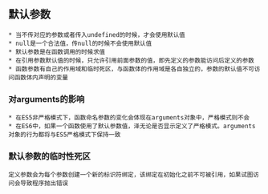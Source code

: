 ## 默认参数
	* 当不传对应的参数或者传入undefined的时候，才会使用默认值
	* null是一个合法值，传null的时候不会使用默认值
	* 默认参数是在函数调用的时候求值
	* 在引用参数默认值的时候，只允许引用前面参数的值，即先定义的参数能访问后定义的参数
	* 函数参数有自己的作用域和临时死区，与函数体的作用域是各自独立的，参数的默认值不可访问函数体内声明的变量
### 对arguments的影响
	* 在ES5非严格模式下，函数命名参数的变化会体现在arguments对象中，严格模式则不会
	* 在ES6中，如果一个函数使用了默认参数值，泽无论是否显示定义了严格模式。arguments对象的行为都将与ES5严格模式下保持一致

### 默认参数的临时性死区
	定义参数会为每个参数创建一个新的标识符绑定，该绑定在初始化之前不可被引用，如果试图访问会导致程序抛出错误